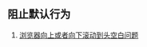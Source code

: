 ## 阻止默认行为
1. [浏览器向上或者向下滚动到头空白问题](http://stackoverflow.com/questions/7798201/document-ontouchmove-and-scrolling-on-ios-5)